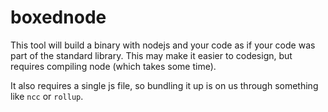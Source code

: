 # boxednode

This tool will build a binary with nodejs and your code as if your code was part of the standard library. This may make it easier to codesign, but requires compiling node (which takes some time).

It also requires a single js file, so bundling it up is on us through something like `ncc` or `rollup`.
